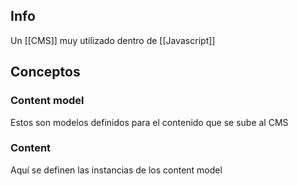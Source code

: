 ## Info
Un [[CMS]] muy utilizado dentro de [[Javascript]]

## Conceptos
### Content model
Estos son modelos definidos para el contenido que se sube al CMS

### Content 
Aquí se definen las instancias de los content model